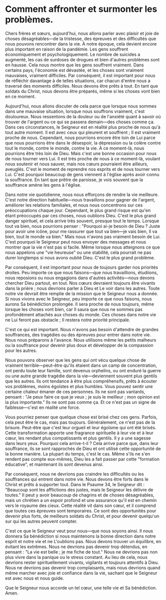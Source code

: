 # Comment affronter et surmonter les problèmes.

Chers frères et sœurs, aujourd'hui, nous allons parler avec plaisir et joie de choses désagréables—de la tristesse, des épreuves et des difficultés que nous pouvons rencontrer dans la vie. À notre époque, cela devient encore plus important en raison de la pandémie. Les gens souffrent économiquement et psychologiquement. Le nombre de suicides a augmenté, les cas de surdoses de drogues et bien d'autres problèmes sont en hausse. Cela nous montre que les gens souffrent vraiment. Dans certains pays, l'économie est dévastée, et les choses sont vraiment mauvaises, vraiment difficiles. Par conséquent, il est important pour nous de réfléchir davantage à de telles situations, car chacun d'entre nous a traversé des moments difficiles. Nous devons être prêts à tout. En tant que soldats du Christ, nous devons être préparés, même si les choses vont bien en ce moment.

Aujourd'hui, nous allons discuter de cela parce que lorsque nous sommes dans une mauvaise situation, lorsque nous souffrons vraiment, c'est douloureux. Nous ressentons de la douleur ou de l'anxiété quant à savoir où trouver de l'argent ou ce qui se passera demain—des choses comme ça. Dans ces circonstances, le Seigneur est en réalité plus proche de nous qu'à tout autre moment. Il est avec ceux qui pleurent et souffrent ; Il est vraiment proche de nous. Cependant, nous pourrions encore être loin de Lui parce que nous pourrions être dans le désespoir, la dépression ou la colère contre tout le monde, contre le monde, contre la vie. À ce moment-là, nous pourrions être très loin de Dieu. Mais c'est une bonne occasion pour nous de nous tourner vers Lui. Il est très proche de nous à ce moment-là, voulant nous soutenir et nous sauver, mais nos cœurs pourraient être ailleurs, aveuglés. C'est le moment de reprendre nos esprits et de nous tourner vers Lui. C'est pourquoi beaucoup de gens viennent à l'église après avoir connu la souffrance. En tant que prêtre de paroisse, je vois souvent que la souffrance amène les gens à l'église.

Dans notre vie quotidienne, nous nous efforçons de rendre la vie meilleure. C'est notre direction habituelle—nous travaillons pour gagner de l'argent, améliorer les relations familiales, et nous nous concentrons sur ces préoccupations chaque jour. Cependant, le plus grand risque est qu'en étant préoccupés par ces choses, nous oublions Dieu. C'est le plus grand danger spirituel, et cela arrive très souvent, presque tout le temps. Lorsque tout va bien, nous pourrions penser : "Pourquoi ai-je besoin de Dieu ? Juste pour avoir une icône, pour me rassurer que tout va bien—je vais bien, Il va bien, tout le monde va bien." Mais nous n'avons pas vraiment besoin de Lui. C'est pourquoi le Seigneur peut nous envoyer des messages et nous montrer que la vie n'est pas si facile. Même lorsque nous atteignons ce que nous appelons une "vie heureuse" ou une stabilité, cela pourrait ne pas durer longtemps si nous avons oublié Dieu. C'est le plus grand problème.

Par conséquent, il est important pour nous de toujours garder nos priorités droites. Peu importe ce que nous faisons—que nous travaillions, étudiions, nous reposions ou nous engagions dans d'autres activités—nous devons chercher Dieu partout, en tout. Nos cœurs devraient toujours être vivants dans la prière ; nous devrions parler à Dieu et Le voir dans les autres. Toute notre vie devrait être remplie de la mission que le Seigneur nous a donnée. Si nous vivons avec le Seigneur, peu importe ce que nous faisons, nous aurons Sa bénédiction prolongée. Il sera proche de nous toujours, même lorsque les choses vont bien, car Il saura que nous ne sommes pas profondément attachés aux choses du monde. Ces choses dans notre vie ne Lui feront pas obstacle ; Il restera notre priorité principale.

C'est ce qui est important. Nous n'avons pas besoin d'attendre de grandes souffrances, des tragédies ou des épreuves pour entrer dans notre vie. Nous nous préparons à l'avance. Nous utilisons même les petits malheurs ou la souffrance pour devenir plus doux et développer de la compassion pour les autres.

Nous pouvons observer que les gens qui ont vécu quelque chose de vraiment terrible—peut-être qu'ils étaient dans un camp de concentration, ont perdu toute leur famille, sont devenus orphelins, ou ont enduré la guerre ou une autre grande tragédie dans la vie—deviennent souvent plus gentils que les autres. Ils ont tendance à être plus compréhensifs, prêts à écouter vos problèmes, moins égoïstes et plus humbles. Vous pouvez sentir une certaine chaleur émaner de ces personnes. Ils ne sont pas vantards, pensant : "Je peux faire ce que je veux ; je suis le meilleur ; mon opinion est la plus importante." Ils ne sont pas comme ça. Et ce n'est pas un signe de faiblesse—c'est en réalité une force.

Vous pourriez penser que quelque chose est brisé chez ces gens. Parfois, cela peut être le cas, mais pas toujours. Généralement, ce n'est pas de la brisure. Peut-être que c'est leur orgueil et leur égoïsme qui ont été brisés. Cette transformation apporte une fragrance spirituelle à leur vie et à leur cœur, les rendant plus compatissants et plus gentils. Il y a une sagesse dans leurs yeux. Pourquoi cela arrive-t-il ? Cela arrive parce que, dans leur souffrance, ils se sont rapprochés de Dieu et ont utilisé cette opportunité de la bonne manière. La plupart du temps, c'est le cas. Même s'ils ne s'en rendent pas compte eux-mêmes, Dieu les a fait passer par cette "formation éducative", et maintenant ils sont devenus ainsi.

Par conséquent, nous ne devrions pas craindre les difficultés ou les souffrances qui entrent dans notre vie. Nous devons être forts dans le Christ et prêts à supporter tout. Dans le Psaume 34, le Seigneur dit : "Beaucoup sont les afflictions des justes, mais le Seigneur les délivre de toutes." Il peut y avoir beaucoup de chagrins et de choses désagréables, mais un chrétien a un espoir profond et une assurance qu'il est en chemin vers le royaume des cieux. Cette réalité vit dans son cœur, et il comprend que toutes ces épreuves sont temporaires. Ce sont des opportunités pour devenir plus forts, de meilleurs soldats du Christ, et pour devenir quelqu'un sur qui les autres peuvent compter.

C'est ce que le Seigneur veut pour nous—que nous soyons ainsi. Il nous donnera Sa bénédiction si nous maintenons la bonne direction dans notre esprit et notre vie et ne L'oublions pas. Nous devons trouver un équilibre, en évitant les extrêmes. Nous ne devrions pas devenir trop détendus, en pensant : "La vie est belle ; je me fiche de tout." Nous ne devrions pas non plus vivre dans la panique ou le stress constant. Au lieu de cela, nous devrions rester spirituellement vivants, vigilants et toujours attentifs à Dieu. Nous ne devrions pas devenir trop complaisants, mais nous devrions quand même marcher avec joie et confiance dans la vie, sachant que le Seigneur est avec nous et nous guide.

Que le Seigneur nous accorde un tel cœur, une telle vie et Sa bénédiction. Amen.

